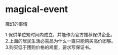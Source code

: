 # magical-event
魔幻的事情

1.保供单位短时间内成立，并能作为官方推荐保供企业。  
2.上海的居民生活必需品为什么一直只能购买高价团够。  
3.购买低于团购价格的鸡蛋，要求写保证书。  

